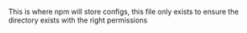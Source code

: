 This is where npm will store configs, this file only exists to ensure the directory exists with the right permissions